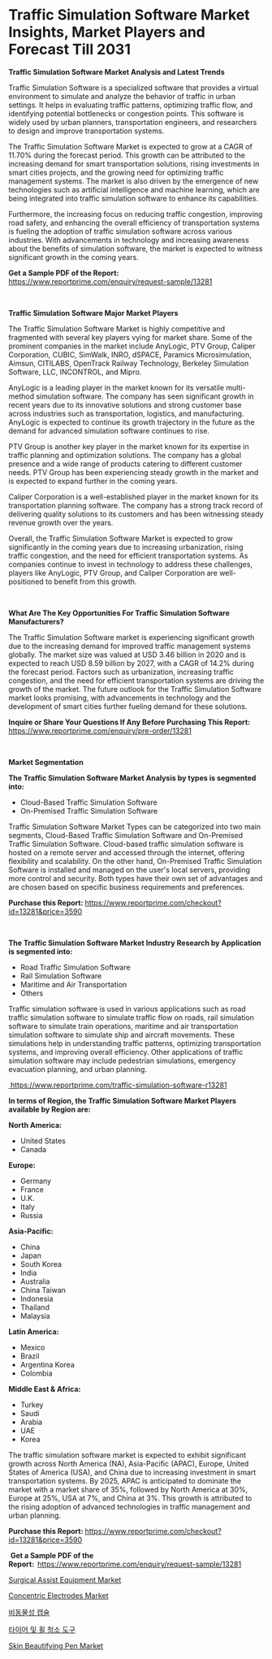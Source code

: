 <p><h1>Traffic Simulation Software Market Insights, Market Players and Forecast Till 2031</h1></p><p><strong>Traffic Simulation Software Market Analysis and Latest Trends</strong></p>
<p><p>Traffic Simulation Software is a specialized software that provides a virtual environment to simulate and analyze the behavior of traffic in urban settings. It helps in evaluating traffic patterns, optimizing traffic flow, and identifying potential bottlenecks or congestion points. This software is widely used by urban planners, transportation engineers, and researchers to design and improve transportation systems.</p><p>The Traffic Simulation Software Market is expected to grow at a CAGR of 11.70% during the forecast period. This growth can be attributed to the increasing demand for smart transportation solutions, rising investments in smart cities projects, and the growing need for optimizing traffic management systems. The market is also driven by the emergence of new technologies such as artificial intelligence and machine learning, which are being integrated into traffic simulation software to enhance its capabilities.</p><p>Furthermore, the increasing focus on reducing traffic congestion, improving road safety, and enhancing the overall efficiency of transportation systems is fueling the adoption of traffic simulation software across various industries. With advancements in technology and increasing awareness about the benefits of simulation software, the market is expected to witness significant growth in the coming years.</p></p>
<p><strong>Get a Sample PDF of the Report:&nbsp;</strong> <a href="https://www.reportprime.com/enquiry/request-sample/13281">https://www.reportprime.com/enquiry/request-sample/13281</a></p>
<p>&nbsp;</p>
<p><strong>Traffic Simulation Software Major Market Players</strong></p>
<p><p>The Traffic Simulation Software Market is highly competitive and fragmented with several key players vying for market share. Some of the prominent companies in the market include AnyLogic, PTV Group, Caliper Corporation, CUBIC, SimWalk, INRO, dSPACE, Paramics Microsimulation, Aimsun, CITILABS, OpenTrack Railway Technology, Berkeley Simulation Software, LLC, INCONTROL, and Mipro.</p><p>AnyLogic is a leading player in the market known for its versatile multi-method simulation software. The company has seen significant growth in recent years due to its innovative solutions and strong customer base across industries such as transportation, logistics, and manufacturing. AnyLogic is expected to continue its growth trajectory in the future as the demand for advanced simulation software continues to rise.</p><p>PTV Group is another key player in the market known for its expertise in traffic planning and optimization solutions. The company has a global presence and a wide range of products catering to different customer needs. PTV Group has been experiencing steady growth in the market and is expected to expand further in the coming years.</p><p>Caliper Corporation is a well-established player in the market known for its transportation planning software. The company has a strong track record of delivering quality solutions to its customers and has been witnessing steady revenue growth over the years.</p><p>Overall, the Traffic Simulation Software Market is expected to grow significantly in the coming years due to increasing urbanization, rising traffic congestion, and the need for efficient transportation systems. As companies continue to invest in technology to address these challenges, players like AnyLogic, PTV Group, and Caliper Corporation are well-positioned to benefit from this growth.</p></p>
<p>&nbsp;</p>
<p><strong>What Are The Key Opportunities For Traffic Simulation Software Manufacturers?</strong></p>
<p><p>The Traffic Simulation Software market is experiencing significant growth due to the increasing demand for improved traffic management systems globally. The market size was valued at USD 3.46 billion in 2020 and is expected to reach USD 8.59 billion by 2027, with a CAGR of 14.2% during the forecast period. Factors such as urbanization, increasing traffic congestion, and the need for efficient transportation systems are driving the growth of the market. The future outlook for the Traffic Simulation Software market looks promising, with advancements in technology and the development of smart cities further fueling demand for these solutions.</p></p>
<p><strong>Inquire or Share Your Questions If Any Before Purchasing This Report:</strong> <a href="https://www.reportprime.com/enquiry/pre-order/13281">https://www.reportprime.com/enquiry/pre-order/13281</a></p>
<p>&nbsp;</p>
<p><strong>Market Segmentation</strong></p>
<p><strong>The Traffic Simulation Software Market Analysis by types is segmented into:</strong></p>
<p><ul><li>Cloud-Based Traffic Simulation Software</li><li>On-Premised Traffic Simulation Software</li></ul></p>
<p><p>Traffic Simulation Software Market Types can be categorized into two main segments, Cloud-Based Traffic Simulation Software and On-Premised Traffic Simulation Software. Cloud-based traffic simulation software is hosted on a remote server and accessed through the internet, offering flexibility and scalability. On the other hand, On-Premised Traffic Simulation Software is installed and managed on the user's local servers, providing more control and security. Both types have their own set of advantages and are chosen based on specific business requirements and preferences.</p></p>
<p><strong>Purchase this Report:&nbsp;</strong><a href="https://www.reportprime.com/checkout?id=13281&price=3590">https://www.reportprime.com/checkout?id=13281&price=3590</a></p>
<p>&nbsp;</p>
<p><strong>The Traffic Simulation Software Market Industry Research by Application is segmented into:</strong></p>
<p><ul><li>Road Traffic Simulation Software</li><li>Rail Simulation Software</li><li>Maritime and Air Transportation</li><li>Others</li></ul></p>
<p><p>Traffic simulation software is used in various applications such as road traffic simulation software to simulate traffic flow on roads, rail simulation software to simulate train operations, maritime and air transportation simulation software to simulate ship and aircraft movements. These simulations help in understanding traffic patterns, optimizing transportation systems, and improving overall efficiency. Other applications of traffic simulation software may include pedestrian simulations, emergency evacuation planning, and urban planning.</p></p>
<p><a href="https://www.reportprime.com/traffic-simulation-software-r13281">&nbsp;https://www.reportprime.com/traffic-simulation-software-r13281</a></p>
<p><strong>In terms of Region, the Traffic Simulation Software Market Players available by Region are:</strong></p>
<p>
    <p> <strong> North America: </strong>
        <ul>
            <li>United States</li>
            <li>Canada</li>
        </ul>
        </p> 
    <p> <strong> Europe: </strong>
        <ul>
            <li>Germany</li>
            <li>France</li>
            <li>U.K.</li>
            <li>Italy</li>
            <li>Russia</li>
        </ul>
        </p> 
    <p> <strong> Asia-Pacific: </strong>
        <ul>
            <li>China</li>
            <li>Japan</li>
            <li>South Korea</li>
            <li>India</li>
            <li>Australia</li>
            <li>China Taiwan</li>
            <li>Indonesia</li>
            <li>Thailand</li>
            <li>Malaysia</li>
        </ul>
        </p> 
    <p> <strong> Latin America: </strong>
        <ul>
            <li>Mexico</li>
            <li>Brazil</li>
            <li>Argentina Korea</li>
            <li>Colombia</li>
        </ul>
        </p> 
    <p> <strong> Middle East & Africa: </strong>
        <ul>
            <li>Turkey</li>
            <li>Saudi</li>
            <li>Arabia</li>
            <li>UAE</li>
            <li>Korea</li>
        </ul>
    </p>
    </p>
<p><p>The traffic simulation software market is expected to exhibit significant growth across North America (NA), Asia-Pacific (APAC), Europe, United States of America (USA), and China due to increasing investment in smart transportation systems. By 2025, APAC is anticipated to dominate the market with a market share of 35%, followed by North America at 30%, Europe at 25%, USA at 7%, and China at 3%. This growth is attributed to the rising adoption of advanced technologies in traffic management and urban planning.</p></p>
<p><strong>Purchase this Report: </strong><a href="https://www.reportprime.com/checkout?id=13281&price=3590">https://www.reportprime.com/checkout?id=13281&price=3590</a></p>
<p>&nbsp;<strong>Get a Sample PDF of the Report:&nbsp;&nbsp;</strong><a href="https://www.reportprime.com/enquiry/request-sample/13281">https://www.reportprime.com/enquiry/request-sample/13281</a></p>
<p><strong></strong></p>
<p><p><a href="https://medium.com/@garthstehriii/global-surgical-assist-equipment-market-opportunities-and-forecast-for-period-from-2024-to-2031-b7307a3a7d60">Surgical Assist Equipment Market</a></p><p><a href="https://github.com/LeilaniWyman2021/Market-Research-Report-List-2/blob/main/concentric-electrodes-market.md">Concentric Electrodes Market</a></p><p><a href="https://github.com/berlianaparadilla48/Market-Research-Report-List-2/blob/main/3912368107193.md">비동물성 캡슐</a></p><p><a href="https://github.com/mdmazharulnwr786/Market-Research-Report-List-2/blob/main/9858871107194.md">타이어 및 휠 청소 도구</a></p><p><a href="https://github.com/nhteumcc68/Market-Research-Report-List-2/blob/main/skin-beautifying-pen-market.md">Skin Beautifying Pen Market</a></p></p>